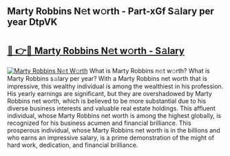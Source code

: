 ## Marty Robbins N𝚎t w𝚘rth - Part-xGf S𝚊lary per year DtpVK

# <h2><a href="http://gc49x4h.nevu.top/?p=Marty+Robbins">🔗 👉🔴 Marty Robbins N𝚎t w𝚘rth - S𝚊lary</a></h2>

[![Marty Robbins N𝚎t W𝚘rth](https://i.imgur.com/Oavwk0R.jpeg)](http://gc49x4h.nevu.top/?p=Marty+Robbins)
What is Marty Robbins n𝚎t w𝚘rth? What is Marty Robbins s𝚊lary per year?
With a Marty Robbins net worth that is impressive, this wealthy individual is among the wealthiest in his profession. His yearly earnings are significant, but they are overshadowed by Marty Robbins net worth, which is believed to be more substantial due to his diverse business interests and valuable real estate holdings. This affluent individual, whose Marty Robbins net worth is among the highest globally, is recognized for his business acumen and financial brilliance. This prosperous individual, whose Marty Robbins net worth is in the billions and who earns an impressive salary, is a prime demonstration of the might of hard work, dedication, and financial brilliance.
